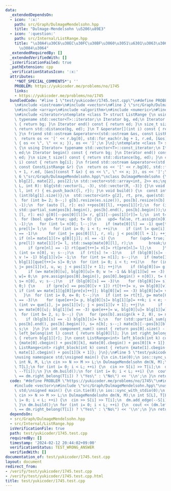 ```yaml
---
data:
  _extendedDependsOn:
  - icon: ':x:'
    path: src/Graph/DulmageMendelsohn.hpp
    title: "Dulmage-Mendelsohn \u5206\u89E3"
  - icon: ':question:'
    path: src/Internal/ListRange.hpp
    title: "\u30A4\u30C6\u30EC\u30FC\u30BF\u3060\u3051\u6301\u3063\u3066\u304A\u304F\
      \u3084\u3064"
  _extendedRequiredBy: []
  _extendedVerifiedWith: []
  _isVerificationFailed: true
  _pathExtension: cpp
  _verificationStatusIcon: ':x:'
  attributes:
    '*NOT_SPECIAL_COMMENTS*': ''
    PROBLEM: https://yukicoder.me/problems/no/1745
    links:
    - https://yukicoder.me/problems/no/1745
  bundledCode: "#line 1 \"test/yukicoder/1745.test.cpp\"\n#define PROBLEM \"https://yukicoder.me/problems/no/1745\"\
    \n#include <iostream>\n#include <vector>\n#line 2 \"src/Graph/DulmageMendelsohn.hpp\"\
    \n#include <array>\n#include <algorithm>\n#include <numeric>\n#line 4 \"src/Internal/ListRange.hpp\"\
    \n#include <iterator>\ntemplate <class T> struct ListRange {\n using Iterator=\
    \ typename std::vector<T>::iterator;\n Iterator bg, ed;\n Iterator begin() const\
    \ { return bg; }\n Iterator end() const { return ed; }\n size_t size() const {\
    \ return std::distance(bg, ed); }\n T &operator[](int i) const { return bg[i];\
    \ }\n friend std::ostream &operator<<(std::ostream &os, const ListRange &r) {\n\
    \  return os << '[' << r.bg[0], std::for_each(r.bg + 1, r.ed, [&os](const T &x)\
    \ { os << \", \" << x; }), os << ']';\n }\n};\ntemplate <class T> struct ConstListRange\
    \ {\n using Iterator= typename std::vector<T>::const_iterator;\n Iterator bg,\
    \ ed;\n Iterator begin() const { return bg; }\n Iterator end() const { return\
    \ ed; }\n size_t size() const { return std::distance(bg, ed); }\n const T &operator[](int\
    \ i) const { return bg[i]; }\n friend std::ostream &operator<<(std::ostream &os,\
    \ const ConstListRange &r) {\n  return os << '[' << r.bg[0], std::for_each(r.bg\
    \ + 1, r.ed, [&os](const T &x) { os << \", \" << x; }), os << ']';\n }\n};\n#line\
    \ 6 \"src/Graph/DulmageMendelsohn.hpp\"\nclass DulmageMendelsohn {\n std::vector<int>\
    \ blg[2], mate[2], pos[2];\n std::vector<std::array<int, 2>> es;\npublic:\n DulmageMendelsohn(int\
    \ L, int R): blg{std::vector(L, -3), std::vector(R, -3)} {}\n void add_edge(int\
    \ l, int r) { es.push_back({l, r}); }\n void build() {\n  const int n[]= {(int)blg[0].size(),\
    \ (int)blg[1].size()};\n  std::vector<int> g[2], rt, pre, que(std::max(n[0], n[1]));\n\
    \  for (int b= 2; b--;) g[b].resize(es.size()), pos[b].resize(n[b] + 1), mate[b].assign(n[b],\
    \ -1);\n  for (auto [l, r]: es) ++pos[0][l], ++pos[1][r];\n  for (int b= 2; b--;)\
    \ std::partial_sum(pos[b].begin(), pos[b].end(), pos[b].begin());\n  for (auto\
    \ [l, r]: es) g[0][--pos[0][l]]= r, g[1][--pos[1][r]]= l;\n  int t= 0, k= 0;\n\
    \  for (bool upd= true; upd; t= 0) {\n   upd= false, rt.assign(n[0], -1), pre.assign(n[0],\
    \ -1);\n   for (int l= n[0]; l--;)\n    if (mate[0][l] == -1) que[t++]= rt[l]=\
    \ pre[l]= l;\n   for (int i= 0; i < t; ++i)\n    if (int l= que[i]; mate[0][rt[l]]\
    \ == -1)\n     for (int j= pos[0][l], r, nl; j < pos[0][l + 1]; ++j) {\n     \
    \ if (nl= mate[1][r= g[0][j]]; nl == -1) {\n       for (upd= true; r != -1; l=\
    \ pre[l]) mate[1][r]= l, std::swap(mate[0][l], r);\n       break;\n      }\n \
    \     if (pre[nl] == -1) rt[que[t++]= nl]= rt[pre[nl]= l];\n     }\n  }\n  for\
    \ (int s= n[0], v; s--;)\n   if (rt[s] != -1)\n    if (blg[0][s]= -1, v= mate[0][s];\
    \ v != -1) blg[1][v]= -1;\n  for (int s= n[1]; s--;)\n   if (mate[1][s] == -1)\
    \ blg[1][que[t++]= s]= 0;\n  for (int i= 0; i < t; ++i)\n   for (int v= que[i],\
    \ j= pos[1][v], u, w; j < pos[1][v + 1]; ++j)\n    if (blg[0][u= g[1][j]] == -3)\n\
    \     if (w= mate[0][u], blg[0][u]= 0; w != -1 && blg[1][w] == -3) blg[1][que[t++]=\
    \ w]= 0;\n  pre.assign(pos[0].begin(), pos[0].begin() + n[0]), t= 0;\n  for (int\
    \ s= n[0], v; s--;)\n   if (blg[0][s] == -3)\n    for (blg[0][v= s]= -4; v >=\
    \ 0;) {\n     if (pre[v] == pos[0][v + 1]) rt[t++]= v, v= blg[0][v];\n     else\
    \ if (int w= mate[1][g[0][pre[v]++]]; blg[0][w] == -3) blg[0][w]= v, v= w;\n \
    \   }\n  for (int i= 0, e= 0; t--;)\n   if (int s= rt[t], p= mate[0][s]; blg[1][p]\
    \ == -3)\n    for (que[e++]= p, blg[0][s]= blg[1][p]= ++k; i < e; ++i)\n     for\
    \ (int v= que[i], j= pos[1][v]; j < pos[1][v + 1]; ++j)\n      if (int u= g[1][j],\
    \ w= mate[0][u]; blg[1][w] == -3) que[e++]= w, blg[0][u]= blg[1][w]= k;\n  ++k;\n\
    \  for (int b= 2, s; b--;) {\n   for (pos[b].assign(k + 2, 0), s= n[b]; s--; ++pos[b][blg[b][s]])\n\
    \    if (blg[b][s] == -1) blg[b][s]= k;\n   for (std::partial_sum(pos[b].begin(),\
    \ pos[b].end(), pos[b].begin()), s= n[b]; s--;) mate[b][--pos[b][blg[b][s]]]=\
    \ s;\n  }\n }\n int component_num() const { return pos[0].size() - 1; }\n int\
    \ left_belong(int l) const { return blg[0][l]; }\n int right_belong(int r) const\
    \ { return blg[1][r]; }\n const ListRange<int> left_block(int k) const { return\
    \ {mate[0].cbegin() + pos[0][k], mate[0].cbegin() + pos[0][k + 1]}; }\n const\
    \ ListRange<int> right_block(int k) const { return {mate[1].cbegin() + pos[1][k],\
    \ mate[1].cbegin() + pos[1][k + 1]}; }\n};\n#line 5 \"test/yukicoder/1745.test.cpp\"\
    \nusing namespace std;\nsigned main() {\n cin.tie(0);\n ios::sync_with_stdio(0);\n\
    \ int N, M, L;\n cin >> N >> M >> L;\n DulmageMendelsohn dm(N, M);\n int S[L],\
    \ T[L];\n for (int i= 0; i < L; ++i) {\n  cin >> S[i] >> T[i];\n  dm.add_edge(--S[i],\
    \ --T[i]);\n }\n dm.build();\n for (int i= 0; i < L; ++i) {\n  cout << (dm.left_belong(S[i])\
    \ == dm.right_belong(T[i]) ? \"Yes\" : \"No\") << '\\n';\n }\n return 0;\n}\n"
  code: "#define PROBLEM \"https://yukicoder.me/problems/no/1745\"\n#include <iostream>\n\
    #include <vector>\n#include \"src/Graph/DulmageMendelsohn.hpp\"\nusing namespace\
    \ std;\nsigned main() {\n cin.tie(0);\n ios::sync_with_stdio(0);\n int N, M, L;\n\
    \ cin >> N >> M >> L;\n DulmageMendelsohn dm(N, M);\n int S[L], T[L];\n for (int\
    \ i= 0; i < L; ++i) {\n  cin >> S[i] >> T[i];\n  dm.add_edge(--S[i], --T[i]);\n\
    \ }\n dm.build();\n for (int i= 0; i < L; ++i) {\n  cout << (dm.left_belong(S[i])\
    \ == dm.right_belong(T[i]) ? \"Yes\" : \"No\") << '\\n';\n }\n return 0;\n}"
  dependsOn:
  - src/Graph/DulmageMendelsohn.hpp
  - src/Internal/ListRange.hpp
  isVerificationFile: true
  path: test/yukicoder/1745.test.cpp
  requiredBy: []
  timestamp: '2024-02-12 20:44:02+09:00'
  verificationStatus: TEST_WRONG_ANSWER
  verifiedWith: []
documentation_of: test/yukicoder/1745.test.cpp
layout: document
redirect_from:
- /verify/test/yukicoder/1745.test.cpp
- /verify/test/yukicoder/1745.test.cpp.html
title: test/yukicoder/1745.test.cpp
---
```

